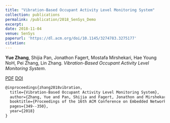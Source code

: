 ```yaml
---
title: "Vibration-Based Occupant Activity Level Monitoring System"
collection: publications
permalink: /publication/2018_SenSys_Demo
excerpt: 
date: 2018-11-04
venue: SenSys
paperurl: 'https://dl.acm.org/doi/10.1145/3274783.3275177'
citation: 
---
```

**Yue Zhang**, Shijia Pan, Jonathon Fagert, Mostafa Mirshekari, Hae Young NoH, Pei Zhang, Lin Zhang. *Vibration-Based Occupant Activity Level Monitoring System*.

[PDF](http://yzthu.github.io/files/2018_SenSys_Demo.pdf) [DOI](https://doi.org/10.1145/3274783.3275177)

```markdown
@inproceedings{zhang2018vibration,
  title={Vibration-Based Occupant Activity Level Monitoring System},
  author={Zhang, Yue and Pan, Shijia and Fagert, Jonathon and Mirshekari, Mostafa and Noh, Hae Young and Zhang, Pei and Zhang, Lin},
  booktitle={Proceedings of the 16th ACM Conference on Embedded Networked Sensor Systems},
  pages={349--350},
  year={2018}
}
```